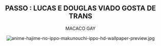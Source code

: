 <header>




## PASSO : LUCAS E DOUGLAS VIADO GOSTA DE TRANS
MACACO GAY


<img src="https://github.com/irlanlima7/teste01/raw/main/minha-imagem.jpg" alt=anime-hajime-no-ippo-makunouchi-ippo-hd-wallpaper-preview.jpg />

